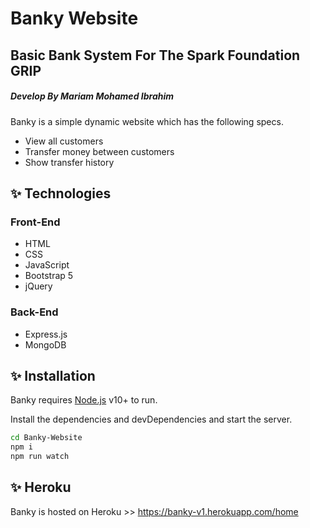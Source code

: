 # Banky Website
## Basic Bank System For The Spark Foundation GRIP 
##### Develop By Mariam Mohamed Ibrahim 

Banky is a simple dynamic website which has the following specs.

- View all customers
- Transfer money between customers
- Show transfer history 

## ✨ Technologies
### Front-End

- HTML 
- CSS 
- JavaScript
- Bootstrap 5 
- jQuery 

### Back-End

- Express.js 
- MongoDB


## ✨ Installation

Banky requires [Node.js](https://nodejs.org/) v10+ to run.

Install the dependencies and devDependencies and start the server.

```sh
cd Banky-Website
npm i
npm run watch
```


## ✨ Heroku 

Banky is hosted on Heroku >> 
https://banky-v1.herokuapp.com/home

